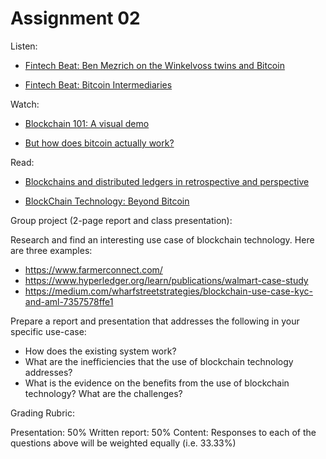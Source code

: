 # Assignment 02


Listen:

- [Fintech Beat: Ben Mezrich on the Winkelvoss twins and Bitcoin](https://podcasts.apple.com/us/podcast/fintech-beat/id1466867273?i=1000506581932)

 - [Fintech Beat: Bitcoin Intermediaries](https://podcasts.apple.com/us/podcast/fintech-beat/id1466867273?i=1000463893464)

Watch:

- [Blockchain 101: A visual demo](https://www.youtube.com/watch?v=_160oMzblY8)

- [But how does bitcoin actually work?](https://www.youtube.com/watch?v=bBC-nXj3Ng4)

Read:

- [Blockchains and distributed ledgers in retrospective and perspective](FinTech-Innovations/4910/Assignments/03/10-1108_JRF-02-2017-0035.pdf)

- [BlockChain Technology: Beyond Bitcoin](FinTech-Innovations/4910/Assignments/03/AIR-2016-Blockchain.pdf)


Group project (2-page report and class presentation): 

Research and find an interesting use case of blockchain technology.  Here are three examples:

- 	https://www.farmerconnect.com/
- 	https://www.hyperledger.org/learn/publications/walmart-case-study
-  https://medium.com/wharfstreetstrategies/blockchain-use-case-kyc-and-aml-7357578ffe1

Prepare a report and presentation that addresses the following in your specific use-case:

-  How does the existing system work?
-  What are the inefficiencies that the use of blockchain technology addresses?
-  What is the evidence on the benefits from the use of blockchain technology? What are the challenges?

Grading Rubric:

Presentation: 50%
Written report: 50%
Content: Responses to each of the questions above will be weighted equally (i.e. 33.33%)

